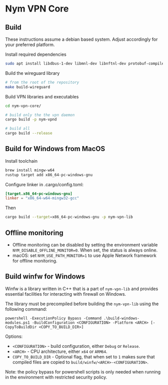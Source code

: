 # Nym VPN Core

## Build

These instructions assume a debian based system. Adjust accordingly for your
preferred platform.

Install required dependencies
```sh
sudo apt install libdbus-1-dev libmnl-dev libnftnl-dev protobuf-compiler
```


Build the wireguard library

```sh
# from the root of the repository
make build-wireguard
```

Build VPN libraries and executables

```sh
cd nym-vpn-core/

# build only the the vpn daemon
cargo build -p nym-vpnd

# build all 
cargo build --release
```

## Build for Windows from MacOS

Install toolchain
```sh
brew install mingw-w64
rustup target add x86_64-pc-windows-gnu
```

Configure linker in .cargo/config.toml:
```toml
[target.x86_64-pc-windows-gnu]
linker = "x86_64-w64-mingw32-gcc"
```

Then
```sh
cargo build --target=x86_64-pc-windows-gnu -p nym-vpn-lib
```

## Offline monitoring

- Offline monitoring can be disabled by setting the environment variable `NYM_DISABLE_OFFLINE_MONITOR=0`. When set, the status is always online.
- macOS: set `NYM_USE_PATH_MONITOR=1` to use Apple Network framework for offline monitoring.

## Build winfw for Windows

Winfw is a library written in C++ that is a part of `nym-vpn-lib` and provides essential facilities for interacting with firewall on Windows.

The library must be precompiled before building the `nym-vpn-lib` using the following command:

```
powershell -ExecutionPolicy Bypass -Command .\build-windows-modules.ps1 -BuildConfiguration <CONFIGURATION> -Platform <ARCH> [-CopyToBuildDir <COPY_TO_BUILD_DIR>]
```

Options:
- `<CONFIGURATION>` - build configuration, either `Debug` or `Release`.
- `<ARCH>` - CPU architecture, either `x64` or `ARM64`.
- `COPY_TO_BUILD_DIR` - Optional flag, that when set to `1` makes sure that compiled files are copied to `build/winfw/<ARCH>-<CONFIGURATION>`.

Note: the policy bypass for powershell scripts is only needed when running in the environment with restricted security policy.
